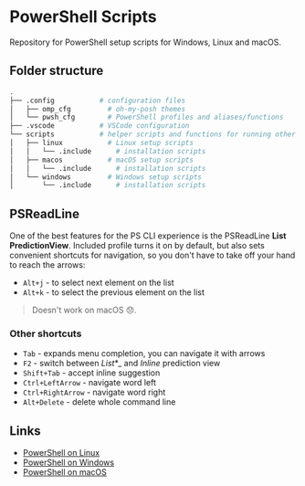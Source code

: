 # PowerShell Scripts

Repository for PowerShell setup scripts for Windows, Linux and macOS.

## Folder structure

``` sh
.
├── .config           # configuration files
│   ├── omp_cfg         # oh-my-posh themes
│   └── pwsh_cfg        # PowerShell profiles and aliases/functions
├── .vscode           # VSCode configuration
└── scripts           # helper scripts and functions for running other scripts
│   ├── linux           # Linux setup scripts
│   │   └── .include      # installation scripts
│   ├── macos           # macOS setup scripts
│   │   └── .include      # installation scripts
│   └── windows         # Windows setup scripts
│       └── .include      # installation scripts
```

## PSReadLine

One of the best features for the PS CLI experience is the PSReadLine **List PredictionView**. Included profile turns it on by default, but also sets convenient shortcuts for navigation, so you don't have to take off your hand to reach the arrows:

- `Alt+j` - to select next element on the list
- `Alt+k` - to select the previous element on the list

> Doesn't work on macOS 😞.

### Other shortcuts

- `Tab` - expands menu completion, you can navigate it with arrows
- `F2` - switch between _List_*_ and _Inline_ prediction view
- `Shift+Tab` - accept inline suggestion
- `Ctrl+LeftArrow` - navigate word left
- `Ctrl+RightArrow` - navigate word right
- `Alt+Delete` - delete whole command line

## Links

- [PowerShell on Linux](scripts/linux/PS_LINUX.md)
- [PowerShell on Windows](scripts/windows/PS_WINDOWS.md)
- [PowerShell on macOS](scripts/macos/PS_MACOS.md)
